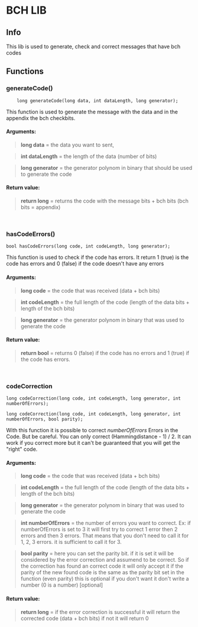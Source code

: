 # BCH LIB

## Info
This lib  is used to generate, check and correct messages that have bch codes


## Functions

### generateCode()
```
    long generateCode(long data, int dataLength, long generator);
```
This function is used to generate the message with the data and in the appendix the bch checkbits.

#### Arguments: 
>__long data__ = the data you want to sent,

>__int dataLength__ = the length of the data (number of bits)

>__long generator__ = the generator polynom in binary that should be used to generate the code

#### Return value: 
>__return long__ = returns the code with the message bits + bch bits (bch bits = appendix)

<br>

### hasCodeErrors()
```
bool hasCodeErrors(long code, int codeLength, long generator);
```
This function is used to check if the code has errors. It return 1 (true) is the code has errors and 0 (false) if the code doesn't have any errors

#### Arguments: 
>__long code__ = the code that was received (data + bch bits)

>__int codeLength__ = the full length of the code (length of the data bits + length of the bch bits)

>__long generator__ = the generator polynom in binary that was used to generate the code

#### Return value: 
>__return bool__ = returns 0 (false) if the code has no errors and 1 (true) if the code has errors.

<br>

### codeCorrection
```
long codeCorrection(long code, int codeLength, long generator, int numberOfErrors);

long codeCorrection(long code, int codeLength, long generator, int numberOfErrors, bool parity);
```
With this function it is possible to correct _numberOfErrors_ Errors in the Code.
But be careful. You can only correct (Hammingdistance - 1) / 2.
It can work if you correct more but it can't be guaranteed that you will get the "right" code.

#### Arguments: 
>__long code__ = the code that was received (data + bch bits)

>__int codeLength__ = the full length of the code (length of the data bits + length of the bch bits)

>__long generator__ = the generator polynom in binary that was used to generate the code

>__int numberOfErrors__ = the number of errors you want to correct. Ex: if numberOfErrors is set to 3 it will first try to correct 1 error then 2 errors and then 3 errors. That means that you don't need to call it for 1, 2, 3 errors. it is sufficient to call it for 3. 

>__bool parity__ = here you can set the parity bit. if it is set it will be considered by the error correction and assumend to be correct. So if the correction has found an correct code it will only accept it if the parity of the new found code is the same as the parity bit set in the function (even parity)
this is optional if you don't want it don't write a number (0 is a number) [optional]

#### Return value: 
>__return long__ = if the error correction is successful it will return the corrected code (data + bch bits) if not it will return 0